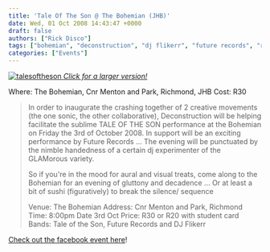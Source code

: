 ```yaml
---
title: 'Tale Of The Son @ The Bohemian (JHB)'
date: Wed, 01 Oct 2008 14:43:47 +0000
draft: false
authors: ["Rick Disco"]
tags: ["bohemian", "deconstruction", "dj flikerr", "future records", "radio deconstruction", "tale of the son"]
categories: ["Events"]
---
```


 [![](/wp-content/uploads/2008/10/talesoftheson-212x300.jpg "talesoftheson") _Click for a larger version!_](/wp-content/uploads/2008/10/talesoftheson.jpg)

Where: The Bohemian, Cnr Menton and Park, Richmond, JHB Cost: R30

> In order to inaugurate the crashing together of 2 creative movements (the one sonic, the other collaborative), Deconstruction will be helping facilitate the sublime TALE OF THE SON performance at the Bohemian on Friday the 3rd of October 2008. In support will be an exciting performance by Future Records ... The evening will be punctuated by the nimble handedness of a certain dj experimenter of the GLAMorous variety.
>
> So if you're in the mood for aural and visual treats, come along to the Bohemian for an evening of gluttony and decadence ... Or at least a bit of sushi (figuratively) to break the silence/ sequence
>
> Venue: The Bohemian Address: Cnr Menton and Park, Richmond Time: 8:00pm Date 3rd Oct Price: R30 or R20 with student card Bands: Tale of the Son, Future Records and DJ Flikerr

[Check out the facebook event here](http://www.new.facebook.com/event.php?eid=35611889714 "Facebook Event")!